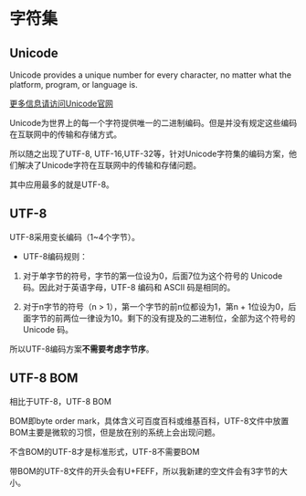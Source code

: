 # 字符集

## Unicode

Unicode provides a unique number for every character, no matter what the platform, program, or language is.

[更多信息请访问Unicode官网](https://home.unicode.org/basic-info/overview/)

Unicode为世界上的每一个字符提供唯一的二进制编码。但是并没有规定这些编码在互联网中的传输和存储方式。

所以随之出现了UTF-8, UTF-16,UTF-32等，针对Unicode字符集的编码方案，他们解决了Unicode字符在互联网中的传输和存储问题。

其中应用最多的就是UTF-8。

## UTF-8

UTF-8采用变长编码（1~4个字节）。

* UTF-8编码规则：

1. 对于单字节的符号，字节的第一位设为0，后面7位为这个符号的 Unicode 码。因此对于英语字母，UTF-8 编码和 ASCII 码是相同的。

2. 对于n字节的符号（n > 1），第一个字节的前n位都设为1，第n + 1位设为0，后面字节的前两位一律设为10。剩下的没有提及的二进制位，全部为这个符号的 Unicode 码。


所以UTF-8编码方案**不需要考虑字节序**。


## UTF-8 BOM

相比于UTF-8，UTF-8 BOM


BOM即byte order mark，具体含义可百度百科或维基百科，UTF-8文件中放置BOM主要是微软的习惯，但是放在别的系统上会出现问题。

不含BOM的UTF-8才是标准形式，UTF-8不需要BOM

带BOM的UTF-8文件的开头会有U+FEFF，所以我新建的空文件会有3字节的大小。


